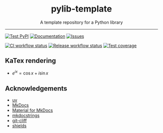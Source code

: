 <div align="center">
  <h1><b>pylib-template</b></h1>
  <p>
    A template repository for a Python library
  </p>
</div>

---

[![Test PyPI][pypi-badge]][pypi]
[![Documentation][readthedocs-badge]][readthedocs]
[![Issues][issues-badge]][issues]

[![CI workflow status][ci-workflow-badge]][ci-workflow]
[![Release workflow status][release-workflow-badge]][release-workflow]
[![Test coverage][codecov-badge]][codecov]


## KaTex rendering

- $\displaystyle e^{ix} = \cos{x} + i\sin{x}$


## Acknowledgements

- [uv](https://github.com/astral-sh/uv)
- [MkDocs](https://github.com/mkdocs/mkdocs)
- [Material for MkDocs](https://github.com/squidfunk/mkdocs-material)
- [mkdocstrings](https://github.com/mkdocstrings/mkdocstrings)
- [git-cliff](https://github.com/orhun/git-cliff)
- [shields](https://github.com/badges/shields)


[pypi-badge]: https://img.shields.io/pypi/v/pylib-template?pypiBaseUrl=https%3A%2F%2Ftest.pypi.org&style=for-the-badge&logo=pypi&logoColor=white&label=TESTPYPI
[pypi]: https://test.pypi.org/project/pylib-template
[readthedocs-badge]: https://img.shields.io/readthedocs/pylib-template?style=for-the-badge&logo=readthedocs&logoColor=white
[readthedocs]: https://pylib-template.readthedocs.io
[issues-badge]: https://img.shields.io/github/issues/dd-n-kk/pylib-template?style=for-the-badge&logo=github&logoColor=white
[issues]: https://github.com/dd-n-kk/pylib-template/issues
[ci-workflow-badge]: https://img.shields.io/github/actions/workflow/status/dd-n-kk/pylib-template/ci.yaml?style=flat-square&logo=pytest&logoColor=white&label=CI
[ci-workflow]: https://github.com/dd-n-kk/pylib-template/actions/workflows/ci.yaml
[release-workflow-badge]: https://img.shields.io/github/actions/workflow/status/dd-n-kk/pylib-template/release.yaml?style=flat-square&logo=githubactions&logoColor=white&label=Build
[release-workflow]: https://github.com/dd-n-kk/pylib-template/actions/workflows/release.yaml
[codecov-badge]: https://img.shields.io/codecov/c/github/dd-n-kk/pylib-template?style=flat-square&logo=codecov&logoColor=white&label=Coverage
[codecov]: https://app.codecov.io/gh/dd-n-kk/pylib-template
